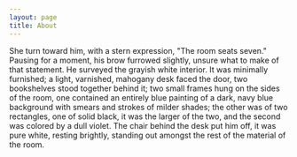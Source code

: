 ```yaml
---
layout: page
title: About
---
```

[//]: # (I am an unemployed sociopath, purposely stuck in a state of perpetual childishness in order to, counter-intuitively, transcend adulthood. Basically I hang around 4chan 13 hours a day reading about insect fetishes. <code>Remind you of anyone?</code> Hopefully it doesn't, but if it does, then I would suggest doing nothing, for the sake of the American Dream, which is dead, and one day you will die too. *"Who am I?"*, you may ask. To answer that I would like to redirect you back to the first paragraph, so that you may contemplate the failure that is society.)

She turn toward him, with a stern expression, "The room seats seven." Pausing
for a moment, his brow furrowed slightly, unsure what to make of that statement.
He surveyed the grayish white interior. It was minimally furnished; a light,
varnished, mahogany desk faced the door, two bookshelves stood together behind
it; two small frames hung on the sides of the room, one contained an entirely
blue painting of a dark, navy blue background with smears and strokes of milder
shades; the other was of two rectangles, one of solid black, it was the larger
of the two, and the second was colored by a dull violet. The chair behind the
desk put him off, it was pure white, resting brightly, standing out amongst the
rest of the material of the room.

